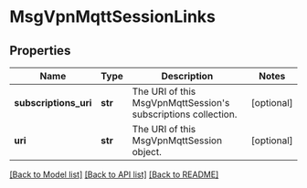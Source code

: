 # MsgVpnMqttSessionLinks

## Properties
Name | Type | Description | Notes
------------ | ------------- | ------------- | -------------
**subscriptions_uri** | **str** | The URI of this MsgVpnMqttSession&#39;s subscriptions collection. | [optional] 
**uri** | **str** | The URI of this MsgVpnMqttSession object. | [optional] 

[[Back to Model list]](../README.md#documentation-for-models) [[Back to API list]](../README.md#documentation-for-api-endpoints) [[Back to README]](../README.md)


